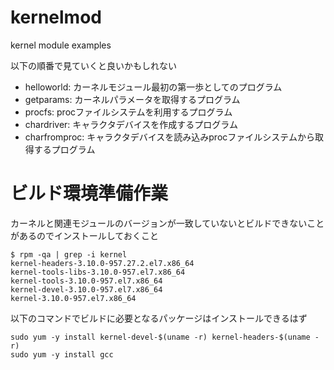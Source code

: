 kernelmod
=========

kernel module examples

以下の順番で見ていくと良いかもしれない
- helloworld:   カーネルモジュール最初の第一歩としてのプログラム
- getparams:    カーネルパラメータを取得するプログラム
- procfs:       procファイルシステムを利用するプログラム
- chardriver:   キャラクタデバイスを作成するプログラム
- charfromproc: キャラクタデバイスを読み込みprocファイルシステムから取得するプログラム 


# ビルド環境準備作業
カーネルと関連モジュールのバージョンが一致していないとビルドできないことがあるのでインストールしておくこと
```
$ rpm -qa | grep -i kernel
kernel-headers-3.10.0-957.27.2.el7.x86_64
kernel-tools-libs-3.10.0-957.el7.x86_64
kernel-tools-3.10.0-957.el7.x86_64
kernel-devel-3.10.0-957.el7.x86_64
kernel-3.10.0-957.el7.x86_64
```

以下のコマンドでビルドに必要となるパッケージはインストールできるはず
```
sudo yum -y install kernel-devel-$(uname -r) kernel-headers-$(uname -r)
sudo yum -y install gcc
```
